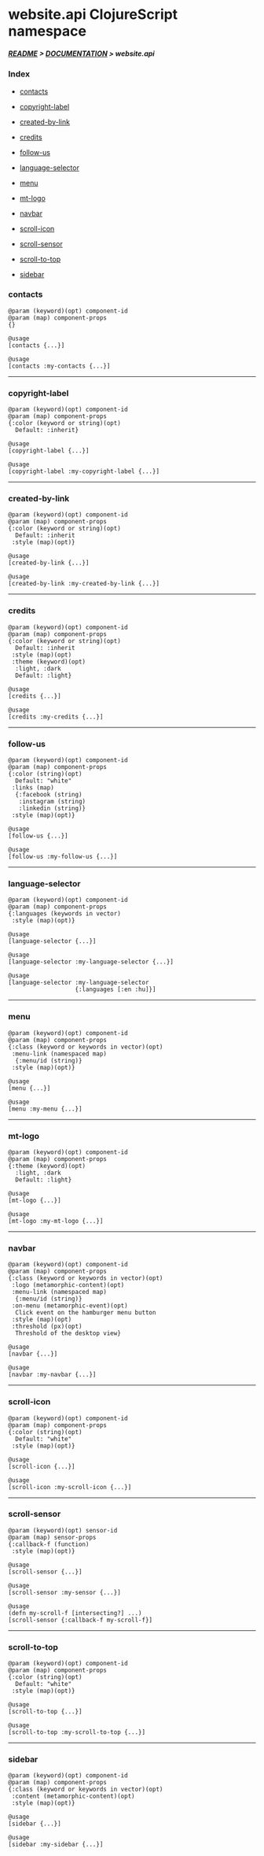 
# website.api ClojureScript namespace

##### [README](../../../README.md) > [DOCUMENTATION](../../COVER.md) > website.api

### Index

- [contacts](#contacts)

- [copyright-label](#copyright-label)

- [created-by-link](#created-by-link)

- [credits](#credits)

- [follow-us](#follow-us)

- [language-selector](#language-selector)

- [menu](#menu)

- [mt-logo](#mt-logo)

- [navbar](#navbar)

- [scroll-icon](#scroll-icon)

- [scroll-sensor](#scroll-sensor)

- [scroll-to-top](#scroll-to-top)

- [sidebar](#sidebar)

### contacts

```
@param (keyword)(opt) component-id
@param (map) component-props
{}
```

```
@usage
[contacts {...}]
```

```
@usage
[contacts :my-contacts {...}]
```

---

### copyright-label

```
@param (keyword)(opt) component-id
@param (map) component-props
{:color (keyword or string)(opt)
  Default: :inherit}
```

```
@usage
[copyright-label {...}]
```

```
@usage
[copyright-label :my-copyright-label {...}]
```

---

### created-by-link

```
@param (keyword)(opt) component-id
@param (map) component-props
{:color (keyword or string)(opt)
  Default: :inherit
 :style (map)(opt)}
```

```
@usage
[created-by-link {...}]
```

```
@usage
[created-by-link :my-created-by-link {...}]
```

---

### credits

```
@param (keyword)(opt) component-id
@param (map) component-props
{:color (keyword or string)(opt)
  Default: :inherit
 :style (map)(opt)
 :theme (keyword)(opt)
  :light, :dark
  Default: :light}
```

```
@usage
[credits {...}]
```

```
@usage
[credits :my-credits {...}]
```

---

### follow-us

```
@param (keyword)(opt) component-id
@param (map) component-props
{:color (string)(opt)
  Default: "white"
 :links (map)
  {:facebook (string)
   :instagram (string)
   :linkedin (string)}
 :style (map)(opt)}
```

```
@usage
[follow-us {...}]
```

```
@usage
[follow-us :my-follow-us {...}]
```

---

### language-selector

```
@param (keyword)(opt) component-id
@param (map) component-props
{:languages (keywords in vector)
 :style (map)(opt)}
```

```
@usage
[language-selector {...}]
```

```
@usage
[language-selector :my-language-selector {...}]
```

```
@usage
[language-selector :my-language-selector
                   {:languages [:en :hu]}]
```

---

### menu

```
@param (keyword)(opt) component-id
@param (map) component-props
{:class (keyword or keywords in vector)(opt)
 :menu-link (namespaced map)
  {:menu/id (string)}
 :style (map)(opt)}
```

```
@usage
[menu {...}]
```

```
@usage
[menu :my-menu {...}]
```

---

### mt-logo

```
@param (keyword)(opt) component-id
@param (map) component-props
{:theme (keyword)(opt)
  :light, :dark
  Default: :light}
```

```
@usage
[mt-logo {...}]
```

```
@usage
[mt-logo :my-mt-logo {...}]
```

---

### navbar

```
@param (keyword)(opt) component-id
@param (map) component-props
{:class (keyword or keywords in vector)(opt)
 :logo (metamorphic-content)(opt)
 :menu-link (namespaced map)
  {:menu/id (string)}
 :on-menu (metamorphic-event)(opt)
  Click event on the hamburger menu button
 :style (map)(opt)
 :threshold (px)(opt)
  Threshold of the desktop view}
```

```
@usage
[navbar {...}]
```

```
@usage
[navbar :my-navbar {...}]
```

---

### scroll-icon

```
@param (keyword)(opt) component-id
@param (map) component-props
{:color (string)(opt)
  Default: "white"
 :style (map)(opt)}
```

```
@usage
[scroll-icon {...}]
```

```
@usage
[scroll-icon :my-scroll-icon {...}]
```

---

### scroll-sensor

```
@param (keyword)(opt) sensor-id
@param (map) sensor-props
{:callback-f (function)
 :style (map)(opt)}
```

```
@usage
[scroll-sensor {...}]
```

```
@usage
[scroll-sensor :my-sensor {...}]
```

```
@usage
(defn my-scroll-f [intersecting?] ...)
[scroll-sensor {:callback-f my-scroll-f}]
```

---

### scroll-to-top

```
@param (keyword)(opt) component-id
@param (map) component-props
{:color (string)(opt)
  Default: "white"
 :style (map)(opt)}
```

```
@usage
[scroll-to-top {...}]
```

```
@usage
[scroll-to-top :my-scroll-to-top {...}]
```

---

### sidebar

```
@param (keyword)(opt) component-id
@param (map) component-props
{:class (keyword or keywords in vector)(opt)
 :content (metamorphic-content)(opt)
 :style (map)(opt)}
```

```
@usage
[sidebar {...}]
```

```
@usage
[sidebar :my-sidebar {...}]
```
